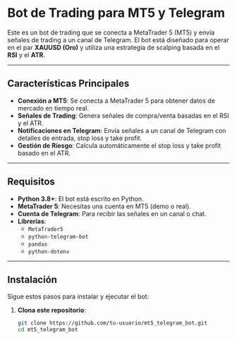 # Bot de Trading para MT5 y Telegram

Este es un bot de trading que se conecta a MetaTrader 5 (MT5) y envía señales de trading a un canal de Telegram. El bot está diseñado para operar en el par **XAUUSD (Oro)** y utiliza una estrategia de scalping basada en el **RSI** y el **ATR**.

---

## Características Principales

- **Conexión a MT5**: Se conecta a MetaTrader 5 para obtener datos de mercado en tiempo real.
- **Señales de Trading**: Genera señales de compra/venta basadas en el RSI y el ATR.
- **Notificaciones en Telegram**: Envía señales a un canal de Telegram con detalles de entrada, stop loss y take profit.
- **Gestión de Riesgo**: Calcula automáticamente el stop loss y take profit basado en el ATR.

---

## Requisitos

- **Python 3.8+**: El bot está escrito en Python.
- **MetaTrader 5**: Necesitas una cuenta en MT5 (demo o real).
- **Cuenta de Telegram**: Para recibir las señales en un canal o chat.
- **Librerías**:
  - `MetaTrader5`
  - `python-telegram-bot`
  - `pandas`
  - `python-dotenv`

---

## Instalación

Sigue estos pasos para instalar y ejecutar el bot:

1. **Clona este repositorio**:
   ```bash
   git clone https://github.com/tu-usuario/mt5_telegram_bot.git
   cd mt5_telegram_bot